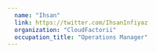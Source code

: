 ```yaml
---
  name: "Ihsan"
  link: https://twitter.com/IhsanInfiyaz
  organization: "CloudFactorii"
  occupation_title: "Operations Manager"
---
```

